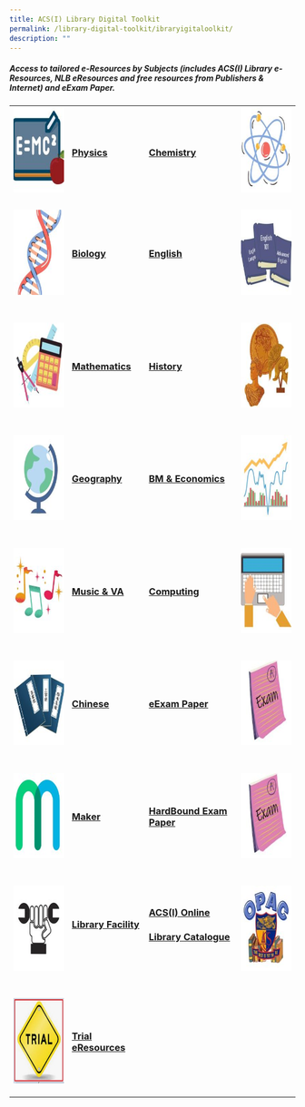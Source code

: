 ```yaml
---
title: ACS(I) Library Digital Toolkit
permalink: /library-digital-toolkit/ibraryigitaloolkit/
description: ""
---
```

<h5><strong>Access to tailored e-Resources by Subjects (includes ACS(I) Library e-Resources, NLB eResources and free resources from Publishers &amp; Internet) and eExam Paper.</strong></h5>
<table>
<tbody>
<tr>
<td><a href="/library-digital-toolkit/physics/physicsedatabaseejournal/"><img height="150" width="150" alt="" src="/images/Library Digital Toolkit/Physics-150x150.jpg"></a></td>
<td>
<h3><a rel="noopener noreferrer" href="/library-digital-toolkit/physics/physicsedatabaseejournal/">Physics</a></h3>
</td>
<td>
<h3><a rel="noopener noreferrer" href="/library-digital-toolkit/chemistry/hemistryeatabaseeournal/">Chemistry</a></h3>
</td>
<td><a href="/library-digital-toolkit/chemistry/hemistryeatabaseeournal/"><img height="150" width="150" alt="" src="/images/Library Digital Toolkit/Chemistry-150x150.jpg"></a></td>
</tr>
<tr>
<td>
<h3><a href="/library-digital-toolkit/biology/biology-edatabase-ejournal/"><img height="150" width="150" alt="" src="/images/Library Digital Toolkit/Biology-150x150.jpg"></a></h3>
</td>
<td>
<h3><a rel="noopener noreferrer" href="/library-digital-toolkit/biology/biology-edatabase-ejournal/">Biology</a>&nbsp;</h3>
</td>
<td>
<h3><a rel="noopener noreferrer" href="/library-digital-toolkit/english/english-edatabase-ejournal/">English</a></h3>
</td>
<td>
<h3><a href="/library-digital-toolkit/english/english-edatabase-ejournal/"><img height="150" width="150" alt="" src="/images/Library Digital Toolkit/English-150x150.jpg"></a></h3>
</td>
</tr>
<tr>
<td>
<h3><a href="/library-digital-toolkit/mathematics/mathematics-edatabase-ejournal/"><img height="150" width="150" alt="" src="/images/Library Digital Toolkit/Mathematics-150x150.jpg"></a></h3>
</td>
<td>
<h3><a rel="noopener noreferrer" href="/library-digital-toolkit/mathematics/mathematics-edatabase-ejournal/">Mathematics</a></h3>
</td>
<td>
<h3><a rel="noopener noreferrer" href="/library-digital-toolkit/history/history-edatabase-ejournal/">History</a></h3>
</td>
<td>
<h3><a href="/library-digital-toolkit/history/history-edatabase-ejournal/"><img height="150" width="150" alt="" src="/images/Library Digital Toolkit/History-150x150.jpg"></a></h3>
</td>
</tr>
<tr>
<td>
<h3><a href="/library-digital-toolkit/history/history-edatabase-ejournal/"><img height="150" width="150" alt="" src="/images/Library Digital Toolkit/Geography-150x150.jpg"></a></h3>
</td>
<td>
<h3><a rel="noopener noreferrer" href="/library-digital-toolkit/geography/geography-edatabase-ejournal/">Geography</a></h3>
</td>
<td>
<h3><a rel="noopener noreferrer" href="/library-digital-toolkit/bm-and-economics/business-and-management-edatabase-ejournal/">BM &amp; Economics</a></h3>
</td>
<td>
<h3><a href="/library-digital-toolkit/bm-and-economics/business-and-management-edatabase-ejournal/"><img height="150" width="150" alt="" src="/images/Library Digital Toolkit/BM-and-Economics-150x150.jpg"></a></h3>
</td>
</tr>
<tr>
<td>
<h3><a href="https://www.acsindep.moe.edu.sg/library-digital-toolkit/music-edatabase-ejournal/"><img height="150" width="150" alt="" src="/images/Library Digital Toolkit/Music-150x150.jpg"></a></h3>
</td>
<td>
<h3><a rel="noopener noreferrer" href="/library-digital-toolkit/music/music-edatabase-ejournal/">Music &amp; VA</a></h3>
</td>
<td>
<h3><a rel="noopener noreferrer" href="/library-digital-toolkit/music/music-edatabase-ejournal/">Computing</a></h3>
</td>
<td>
<h3><a href="/library-digital-toolkit/computing/computing-edatabase-ejournal/"><img height="150" width="150" alt="" src="/images/Library Digital Toolkit/Computing-150x150.jpg"></a></h3>
</td>
</tr>
<tr>
<td>
<h3><a href="/library-digital-toolkit/chinese/chinese-edatabase-ejournal/"><img height="150" width="150" alt="" src="/images/Library Digital Toolkit/Chinese-150x150.jpg"></a></h3>
</td>
<td>
<h3><a href="/library-digital-toolkit/chinese/chinese-edatabase-ejournal/">Chinese</a></h3>
</td>
<td>
<h3><a href="https://www.acsindep.moe.edu.sg/library-digital-toolkit/year-4-eexam-paper/">eExam Paper</a></h3>
</td>
<td>
<h3><a href="/library-digital-toolkit/eexam-paper/year-4-eexam-paper/"><img height="150" width="150" alt="" src="/images/Library Digital Toolkit/eExam-paper-150x150.jpg"></a></h3>
</td>
</tr>
<tr>
<td>
<h3><a href="/library-digital-toolkit/maker/maker-open-source-resources-limited-time/"><img height="150" width="150" alt="" src="/images/Library Digital Toolkit/Maker-150x150.jpg"></a></h3>
</td>
<td>
<h3><a rel="noopener noreferrer" href="/library-digital-toolkit/maker/maker-open-source-resources-limited-time/">Maker</a></h3>
</td>
<td>
<h3><a href="/library-digital-toolkit/hardbound-exam-paper/hardbound-exam-paper/">HardBound Exam Paper</a></h3>
</td>
<td>
<h3><a href="/library-digital-toolkit/hardbound-exam-paper/hardbound-exam-paper/"><img height="150" width="150" alt="" src="/images/Library Digital Toolkit/eExam-paper-150x150.jpg"></a></h3>
</td>
</tr>
<tr>
<td>
<h3><a rel="noopener noreferrer" href="/library-digital-toolkit/library-facility/library-facility/"><img height="150" width="150" alt="" src="/images/Library Digital Toolkit/Library-Facility-150x150.jpg"></a></h3>
</td>
<td>
<h3><strong><a rel="noopener noreferrer" href="/library-digital-toolkit/library-facility/library-facility/">Library Facility</a></strong></h3>
&nbsp;</td>
<td>
<h3><a href="https://schoolibrary.moe.edu.sg/anglochineseindependent/cgi-bin/spydus.exe/MSGTRN/WPAC/HOME"><strong>ACS(I) Online</strong></a></h3>
<h3><a href="https://schoolibrary.moe.edu.sg/anglochineseindependent/cgi-bin/spydus.exe/MSGTRN/WPAC/HOME"><strong>Library Catalogue</strong></a></h3>
&nbsp;</td>
<td>
<h3><a href="https://schoolibrary.moe.edu.sg/anglochineseindependent/cgi-bin/spydus.exe/MSGTRN/WPAC/HOME"><img height="150" width="150" alt="" src="/images/Library Digital Toolkit/OPAC-150x150.jpg"></a></h3>
</td>
</tr>
<tr>
<td>
<h3><a rel="noopener noreferrer" href="/library-digital-toolkit/trial-eresources/ejournal-edatabase/"><img height="150" width="150" alt="" src="/images/Library Digital Toolkit/trail123.png"></a></h3>
</td>
<td>
<h3><a href="/library-digital-toolkit/trial-eresources/ejournal-edatabase/"><strong><strong>Trial eResources</strong></strong></a></h3>

</td>
</tr>
</tbody>
</table>